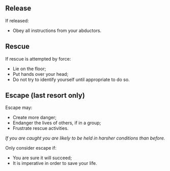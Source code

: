 [Title]: # (Termination/Release)
[Order]: # (4)

## Release

If released: 

*   Obey all instructions from your abductors.

## Rescue

If rescue is attempted by force:

*	Lie on the floor;
*	Put hands over your head; 
*	Do not try to identify yourself until appropriate to do so.
    
## Escape (last resort only)

Escape may:

*	Create more danger;
*	Endanger the lives of others, if in a group;
*	Frustrate rescue activities. 

_If you are caught you are likely to be held in harsher conditions than before._

Only consider escape if:

*   You are sure it will succeed; 
*	It is imperative in order to save your life. 
